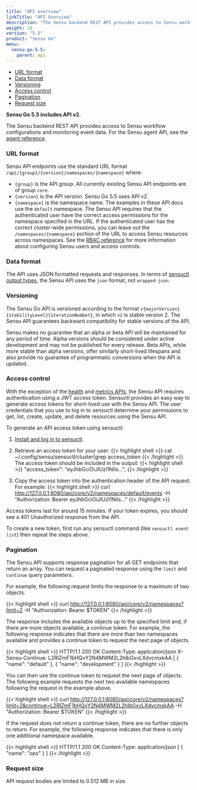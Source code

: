 ```yaml
---
title: "API overview"
linkTitle: "API Overview"
description: "The Sensu backend REST API provides access to Sensu workflow configurations and monitoring event data. Read this guide for an overview of the Sensu Go API, including URL format, data format, versioning, and more."
weight: 10
version: "5.5"
product: "Sensu Go"
menu:
  sensu-go-5.5:
    parent: api
---
```


- [URL format](#url-format)
- [Data format](#data-format)
- [Versioning](#versioning)
- [Access control](#access-control)
- [Pagination](#pagination)
- [Request size](#request-size)

**Sensu Go 5.5 includes API v2.**

The Sensu backend REST API provides access to Sensu workflow configurations and monitoring event data.
For the Sensu agent API, see the [agent reference][4].

### URL format

Sensu API endpoints use the standard URL format `/api/{group}/{version}/namespaces/{namespace}` where:

- `{group}` is the API group. All currently existing Sensu API endpoints are of group `core`.
- `{version}` is the API version. Sensu Go 5.5 uses API v2.
- `{namespace}` is the namespace name. The examples in these API docs use the `default` namespace. The Sensu API requires that the authenticated user have the correct access permissions for the namespace specified in the URL. If the authenticated user has the correct cluster-wide permissions, you can leave out the `/namespaces/{namespace}` portion of the URL to access Sensu resources across namespaces. See the [RBAC reference][3] for more information about configuring Sensu users and access controls.

### Data format

The API uses JSON formatted requests and responses.
In terms of [sensuctl output types][1], the Sensu API uses the `json` format, not `wrapped-json`.

### Versioning

The Sensu Go API is versioned according to the format `v{majorVersion}{stabilityLevel}{iterationNumber}`, in which `v2` is stable version 2.
The Sensu API guarantees backward compatibility for stable versions of the API.

Sensu makes no guarantee that an alpha or beta API will be maintained for any period of time.
Alpha versions should be considered under active development and may not be published for every release.
Beta APIs, while more stable than alpha versions, offer similarly short-lived lifespans and also provide no guarantee of programmatic conversions when the API is updated.

### Access control

With the exception of the [health][5] and [metrics APIs][6], the Sensu API requires authentication using a JWT access token.
Sensuctl provides an easy way to generate access tokens for short-lived use with the Sensu API.
The user credentials that you use to log in to sensuctl determine your permissions to get, list, create, update, and delete resources using the Sensu API.

To generate an API access token using sensuctl:

1. [Install and log in to sensuctl][2].

2. Retrieve an access token for your user:
{{< highlight shell >}}
cat ~/.config/sensu/sensuctl/cluster|grep access_token
{{< /highlight >}}
The access token should be included in the output:
{{< highlight shell >}}
"access_token": "eyJhbGciOiJIUzI1NiIs...",
{{< /highlight >}}

3. Copy the access token into the authentication header of the API request. For example:
{{< highlight shell >}}
curl http://127.0.0.1:8080/api/core/v2/namespaces/default/events -H "Authorization: Bearer eyJhbGciOiJIUzI1NiIs..."
{{< /highlight >}}

Access tokens last for around 15 minutes.
If your token expires, you should see a 401 Unauthorized response from the API.

To create a new token, first run any sensuctl command (like `sensuctl event list`) then repeat the steps above.

### Pagination

The Sensu API supports response pagination for all GET endpoints that return an array.
You can request a paginated response using the `limit` and `continue` query parameters.

For example, the following request limits the response to a maximum of two objects.

{{< highlight shell >}}
curl http://127.0.0.1:8080/api/core/v2/namespaces?limit=2 -H "Authorization: Bearer $TOKEN"
{{< /highlight >}}

The response includes the available objects up to the specified limit and, if there are more objects available, a continue token.
For example, the following response indicates that there are more than two namespaces available and provides a continue token to request the next page of objects.

{{< highlight shell >}}
HTTP/1.1 200 OK
Content-Type: application/json
X-Sensu-Continue: L2RlZmF1bHQvY2N4MWM2L2hlbGxvLXdvcmxkAA
[
  {
    "name": "default"
  },
  {
    "name": "development"
  }
]
{{< /highlight >}}

You can then use the continue token to request the next page of objects.
The following example requests the next two available namespaces following the request in the example above.

{{< highlight shell >}}
curl http://127.0.0.1:8080/api/core/v2/namespaces?limit=2&continue=L2RlZmF1bHQvY2N4MWM2L2hlbGxvLXdvcmxkAA -H "Authorization: Bearer $TOKEN"
{{< /highlight >}}

If the request does not return a continue token, there are no further objects to return.
For example, the following response indicates that there is only one additional namespace available.

{{< highlight shell >}}
HTTP/1.1 200 OK
Content-Type: application/json
[
  {
    "name": "ops"
  }
]
{{< /highlight >}}

### Request size

API request bodies are limited to 0.512 MB in size.

[1]: ../../sensuctl/reference#preferred-output-format
[2]: ../../installation/install-sensu#install-sensuctl
[3]: ../../reference/rbac
[4]: ../../reference/agent#using-the-http-socket
[5]: ../health/
[6]: ../metrics
